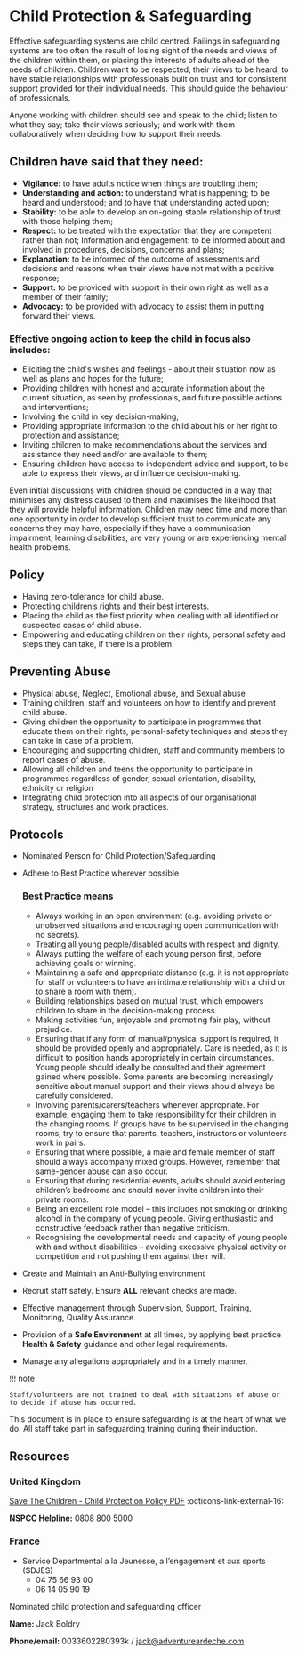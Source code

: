 # Child Protection & Safeguarding

Effective safeguarding systems are child centred. Failings in safeguarding systems are too often the result of losing sight of the needs and views of the children within them, or placing the interests of adults ahead of the needs of children. Children want to be respected, their views to be heard, to have stable relationships with professionals built on trust and for consistent support provided for their individual needs. This should guide the behaviour of professionals.

Anyone working with children should see and speak to the child; listen to what they say; take their views seriously; and work with them collaboratively when deciding how to support their needs.

## Children have said that they need:
* **Vigilance:** to have adults notice when things are troubling them;
* **Understanding and action:** to understand what is happening; to be heard and understood; and to have that understanding acted upon;
* **Stability:** to be able to develop an on-going stable relationship of trust with those helping them;
* **Respect:** to be treated with the expectation that they are competent rather than not;
Information and engagement: to be informed about and involved in procedures, decisions, concerns and plans;
* **Explanation:** to be informed of the outcome of assessments and decisions and reasons when their views have not met with a positive response;
* **Support:** to be provided with support in their own right as well as a member of their family;
* **Advocacy:** to be provided with advocacy to assist them in putting forward their views.

### Effective ongoing action to keep the child in focus also includes:
* Eliciting the child's wishes and feelings - about their situation now as well as plans and hopes for the future;
* Providing children with honest and accurate information about the current situation, as seen by professionals, and future possible actions and interventions;
* Involving the child in key decision-making;
* Providing appropriate information to the child about his or her right to protection and assistance;
* Inviting children to make recommendations about the services and assistance they need and/or are available to them;
* Ensuring children have access to independent advice and support, to be able to express their views, and influence decision-making.

Even initial discussions with children should be conducted in a way that minimises any distress caused to them and maximises the likelihood that they will provide helpful information. Children may need time and more than one opportunity in order to develop sufficient trust to communicate any concerns they may have, especially if they have a communication impairment, learning disabilities, are very young or are experiencing mental health problems.

## Policy
* Having zero-tolerance for child abuse.
* Protecting children’s rights and their best interests.
* Placing the child as the first priority when dealing with all identified or suspected cases of child abuse.
* Empowering and educating children on their rights, personal safety and steps they can take, if there is a problem.

## Preventing Abuse
* Physical abuse, Neglect, Emotional abuse, and Sexual abuse
* Training children, staff and volunteers on how to identify and prevent child abuse.
* Giving children the opportunity to participate in programmes that educate them on their rights, personal-safety techniques and steps they can take in case of a problem.
* Encouraging and supporting children, staff and community members to report cases of abuse.
* Allowing all children and teens the opportunity to participate in programmes regardless of gender, sexual orientation, disability, ethnicity or religion
* Integrating child protection into all aspects of our organisational strategy, structures and work practices.

## Protocols
* Nominated Person for Child Protection/Safeguarding
* Adhere to Best Practice wherever possible
  
    ### Best Practice means
    * Always working in an open environment (e.g. avoiding private or unobserved situations and encouraging open communication with no secrets).
    * Treating all young people/disabled adults with respect and dignity.
    * Always putting the welfare of each young person first, before achieving goals or winning.
    * Maintaining a safe and appropriate distance (e.g. it is not appropriate for staff or volunteers to have an intimate relationship with a child or to share a room with them).
    * Building relationships based on mutual trust, which empowers children to share in the decision-making process.
    * Making activities fun, enjoyable and promoting fair play, without prejudice.
    * Ensuring that if any form of manual/physical support is required, it should be provided openly and appropriately. Care is needed, as it is difficult to position hands appropriately in certain circumstances. Young people should ideally be consulted and their agreement gained where possible. Some parents are becoming increasingly sensitive about manual support and their views should always be carefully considered.
    * Involving parents/carers/teachers whenever appropriate. For example, engaging them to take responsibility for their children in the changing rooms. If groups have to be supervised in the changing rooms, try to ensure that parents, teachers, instructors or volunteers work in pairs.
    * Ensuring that where possible, a male and female member of staff should always accompany mixed groups. However, remember that same-gender abuse can also occur.
    * Ensuring that during residential events, adults should avoid entering children’s bedrooms and should never invite children into their private rooms.
    * Being an excellent role model – this includes not smoking or drinking alcohol in the company of young people.
    Giving enthusiastic and constructive feedback rather than negative criticism.
    * Recognising the developmental needs and capacity of young people with and without disabilities – avoiding excessive physical activity or competition and not pushing them against their will.


* Create and Maintain an Anti-Bullying environment
* Recruit staff safely. Ensure **ALL** relevant checks are made.
* Effective management through Supervision, Support, Training, Monitoring, Quality Assurance.
* Provision of a **Safe Environment** at all times, by applying best practice **Health & Safety** guidance and other legal requirements.
* Manage any allegations appropriately and in a timely manner. 

!!! note 
    
    Staff/volunteers are not trained to deal with situations of abuse or to decide if abuse has occurred.

This document is in place to ensure safeguarding is at the heart of what we do. 
All staff take part in safeguarding training during their induction.

## Resources
### United Kingdom

[Save The Children - Child Protection Policy PDF](https://resourcecentre.savethechildren.net/pdf/2690.pdf/) :octicons-link-external-16:

**NSPCC Helpline:** 0808 800 5000

### France

- Service Departmental a la Jeunesse, a l’engagement et aux sports (SDJES)
  - 04 75 66 93 00
  - 06 14 05 90 19

Nominated child protection and safeguarding officer

**Name:** Jack Boldry

**Phone/email:** 0033602280393k / jack@adventureardeche.com
